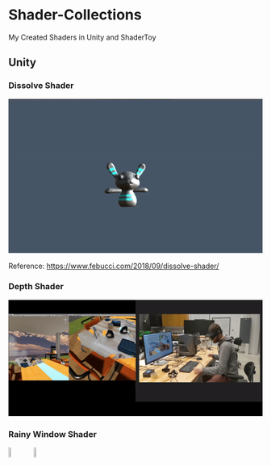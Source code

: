 # Shader-Collections
My Created Shaders in Unity and ShaderToy

## Unity
### Dissolve Shader

![Dissolve](https://github.com/Duotun/Shader-Collections/blob/main/Demos/dissolveShader.gif)

Reference: https://www.febucci.com/2018/09/dissolve-shader/

### Depth Shader

![Depth](https://github.com/Duotun/Shader-Collections/blob/main/Demos/BlendReality.gif)

### Rainy Window Shader

<img src ="https://github.com/Duotun/Shader-Collections/blob/main/Demos/Droplet_leaves.gif" height="40%" width="10%" style="float:left"> <img src ="https://github.com/Duotun/Shader-Collections/blob/main/Demos/RainyWindow_leaves.gif" height="40%" width="10%" style="float:left">
